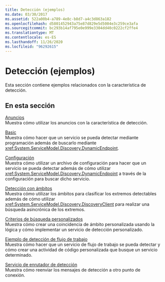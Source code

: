 ```yaml
---
title: Detección (ejemplos)
ms.date: 03/30/2017
ms.assetid: 522a00b4-a789-4e8c-b8d7-a4c3d863a182
ms.openlocfilehash: d5801452943a75e87d829e5d5004e3c259ce3afa
ms.sourcegitcommit: bc293b14af795e0e999e3304dd40c0222cf2ffe4
ms.translationtype: MT
ms.contentlocale: es-ES
ms.lasthandoff: 11/26/2020
ms.locfileid: "96292615"
---
```

# <a name="discovery-samples"></a>Detección (ejemplos)

Esta sección contiene ejemplos relacionados con la característica de detección.  
  
## <a name="in-this-section"></a>En esta sección  

 [Anuncios](announcements-sample.md)  
 Muestra cómo utilizar los anuncios con la característica de detección.  
  
 [Basic](basic-sample.md)  
 Muestra cómo hacer que un servicio se pueda detectar mediante programación además de buscarlo mediante <xref:System.ServiceModel.Discovery.DynamicEndpoint>.  
  
 [Configuración](configuration-sample.md)  
 Muestra cómo utilizar un archivo de configuración para hacer que un servicio se pueda detectar además de cómo utilizar <xref:System.ServiceModel.Discovery.DynamicEndpoint> a través de la configuración para buscar dicho servicio.  
  
 [Detección con ámbitos](discovery-with-scopes-sample.md)  
 Muestra cómo utilizar los ámbitos para clasificar los extremos detectables además de cómo utilizar <xref:System.ServiceModel.Discovery.DiscoveryClient> para realizar una búsqueda asincrónica de los extremos.  
  
 [Criterios de búsqueda personalizados](custom-find-criteria.md)  
 Muestra cómo crear una coincidencia de ámbito personalizada usando la lógica y cómo implementar un servicio de detección personalizado.  
  
 [Ejemplo de detección de flujo de trabajo](workflow-discovery-sample.md)  
 Muestra cómo hacer que un servicio de flujo de trabajo se pueda detectar y cómo crear una actividad de código personalizada que busque un servicio determinado.  
  
 [Servicio de enrutador de detección](discovery-router-service.md)  
 Muestra cómo reenviar los mensajes de detección a otro punto de conexión.
